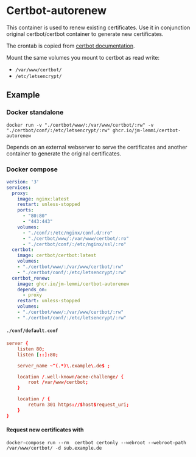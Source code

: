 # Certbot-autorenew

This container is used to renew existing certificates. Use it in conjunction original certbot/certbot container to generate new certificates.

The crontab is copied from [certbot documentation](https://eff-certbot.readthedocs.io/en/stable/using.html#automated-renewals).

Mount the same volumes you mount to certbot as read write:

- `/var/www/certbot/`
- `/etc/letsencrypt/`

## Example

### Docker standalone

`docker run -v "./certbot/www/:/var/www/certbot/:rw" -v "./certbot/conf/:/etc/letsencrypt/:rw" ghcr.io/jm-lemmi/certbot-autorenew`

Depends on an external webserver to serve the certificates and another container to generate the original certificates.

### Docker compose

```yml
version: '3'
services:
  proxy:
    image: nginx:latest
    restart: unless-stopped
    ports:
      - "80:80"
      - "443:443"
    volumes:
      - "./conf/:/etc/nginx/conf.d/:ro"
      - "./certbot/www/:/var/www/certbot/:ro"
      - "./certbot/conf/:/etc/nginx/ssl/:ro"
  certbot:
    image: certbot/certbot:latest
    volumes:
    - "./certbot/www/:/var/www/certbot/:rw"
    - "./certbot/conf/:/etc/letsencrypt/:rw"
  certbot_renew:
    image: ghcr.io/jm-lemmi/certbot-autorenew
    depends_on:
      - proxy
    restart: unless-stopped
    volumes:
    - "./certbot/www/:/var/www/certbot/:rw"
    - "./certbot/conf/:/etc/letsencrypt/:rw"
```

#### `./conf/default.conf`

```conf
server {
    listen 80;
    listen [::]:80;

    server_name ~^(.*)\.example\.de$ ;

    location /.well-known/acme-challenge/ {
        root /var/www/certbot;
    }

    location / {
        return 301 https://$host$request_uri;
    }
}
```

#### Request new certificates with

`docker-compose run --rm  certbot certonly --webroot --webroot-path /var/www/certbot/ -d sub.example.de`
